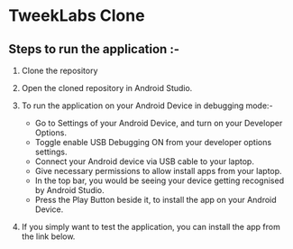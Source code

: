 # TweekLabs Clone

## Steps to run the application :- 

1. Clone the repository
2. Open the cloned repository in Android Studio. 
3. To run the application on your Android Device in debugging mode:-

    - Go to Settings of your Android Device, and turn on your Developer Options.
    - Toggle enable USB Debugging ON from your developer options settings.
    - Connect your Android device via USB cable to your laptop.
    - Give necessary permissions to allow install apps from your laptop.
    - In the top bar, you would be seeing your device getting recognised by Android Studio.
    - Press the Play Button beside it, to install the app on your Android Device.
   
4. If you simply want to test the application, you can install the app from the link below.
